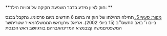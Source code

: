 **חוק לציון מידע בדבר השפעת חקיקה על זכויות הילד: **

[מקור: סעיף 5. ](https://he.wikisource.org/wiki/%D7%97%D7%95%D7%A7-%D7%99%D7%A1%D7%95%D7%93:_%D7%94%D7%9B%D7%A0%D7%A1%D7%AA#%D7%A1%D7%A2%D7%99%D7%A3_5)
תחילה
תחילתו של חוק זה בתום 6 חודשים מיום פרסומו.
נתקבל בכנס ביום ו׳ באב התשס״ב (15 ביולי 2002).
אריאל שרוןראש הממשלהמאיר שטריתשר המשפטיםמשה קצבנשיא המדינהאברהם בורגיושב ראש הכנסת